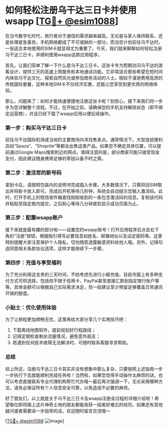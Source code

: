 # 如何轻松注册乌干达三日卡并使用wsapp [[TG💪+ @esim1088](https://t.me/s/esim1088)]

在当今数字化时代，旅行者对于通信的需求越来越高。无论是与家人保持联系，还是处理紧急事务，手机网络都成了不可或缺的一部分。而当您计划前往乌干达时，一张适合本地使用的SIM卡就显得尤为重要了。今天，我们就来聊聊如何轻松注册乌干达三日卡，并顺利使用wsapp这款应用程序。

首先，让我们简单了解一下什么是乌干达三日卡。这张卡专为短期访问乌干达的游客设计，提供三天的高速上网服务和本地通话功能。它非常适合那些希望在短时间内体验乌干达文化、探索自然风光或参加商务活动的人士。相较于漫游费用高昂的传统国际套餐，这种本地SIM卡不仅经济实惠，还能让您享受到更优质的网络体验。

那么，问题来了：如何才能快速便捷地注册这张卡呢？别担心，接下来我们将一步步为您详解整个流程。不过，在开始之前，请确保您的手机支持解锁状态（即不绑定运营商），并且已经下载了wsapp应用以便后续操作。

### 第一步：购买乌干达三日卡

前往乌干达国际机场或当地的主要商场内寻找售卖点。通常情况下，大型连锁便利店如“Spaza”、“Shoprite”等都会出售这类产品。如果您不确定具体位置，可以提前通过Google Maps搜索附近的网点。值得注意的是，部分商家可能只接受现金支付，因此建议随身携带足够的零钱以备不时之需。

### 第二步：激活您的新号码

拿到卡后，请按照包装内的说明书完成插入步骤。大多数情况下，只需将旧SIM取出并将新卡放入即可。完成后开机等待几秒钟，系统会自动提示您输入激活码。此时，打开手机上的短信收件箱查找刚刚收到的一条包含激活码的信息。复制该代码并粘贴至指定框内提交，之后耐心等待几分钟直到显示成功页面为止。

### 第三步：配置wsapp账户

接下来就是最有趣的部分啦——设置您的wsapp账号！打开应用程序后点击右下角的“注册”按钮，根据指引填写必要信息如姓名、邮箱地址以及设定密码等。这里特别提醒大家注意保护个人隐私，切勿随意透露敏感资料给他人哦。另外，记得勾选同意相关条款协议选项，这样才能继续下一步骤。

### 第四步：充值与享受福利

为了充分利用这宝贵的三天时间，不妨考虑先进行小额充值。目前市面上有多种支付方式可供选择，包括但不限于信用卡、PayPal甚至直接汇款到指定银行账户等等。具体金额可以根据自己实际需求决定，但一般建议至少预留足够覆盖日常通讯开销的额度。

### 小贴士：优化使用体验

为了让旅程更加顺畅无忧，这里再给大家分享几个实用技巧吧：
1. 下载离线地图软件，提前规划好行程路线；
2. 记得定期检查剩余流量情况，避免意外超支；
3. 若遇到任何技术故障无法解决时，可随时联系客服寻求帮助。

### 总结

综上所述，注册乌干达三日卡其实并没有想象中那么复杂，只要按照上述指南一步一步执行下去就能顺利完成任务啦！当然啦，如果您觉得手动操作太麻烦的话，也可以考虑直接联系专业代理机构帮忙代办哦～最后再次强调一下，无论采用哪种方法，请务必保证所有个人信息安全可靠，以免造成不必要的麻烦。

好了朋友们，以上就是关于乌干达三日卡及wsapp注册全过程的详细介绍啦！希望每位即将踏上这片神奇土地的朋友都能收获一段美好难忘的经历。如果还有其他疑问或者需要进一步指导的话，欢迎随时留言交流哦～

[[TG💪+ @esim1088](https://t.me/s/esim1088) ![Image](https://i.postimg.cc/4NQfJmqS/Snipaste-2025-05-13-00-14-12.png)]